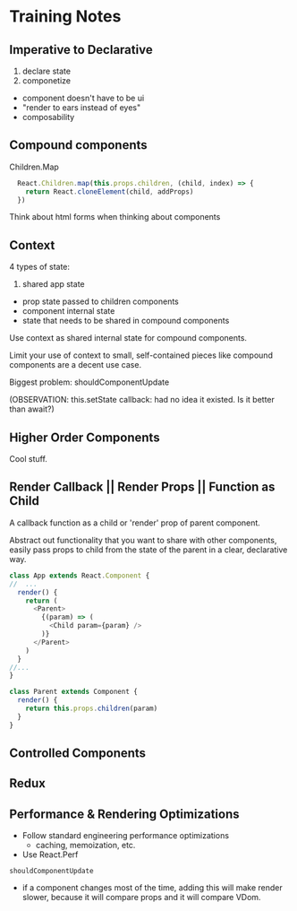 # Training Notes

## Imperative to Declarative

1. declare state
2. componetize
  - component doesn't have to be ui
  - "render to ears instead of eyes"
  - composability


## Compound components
Children.Map
```JavaScript
  React.Children.map(this.props.children, (child, index) => {
    return React.cloneElement(child, addProps)
  })
```

Think about html forms when thinking about components


## Context
4 types of state:
1. shared app state
-  prop state passed to children components
-  component internal state
-  state that needs to be shared in compound components

Use context as shared internal state for compound components.

Limit your use of context to small, self-contained pieces like compound components are a decent
use case.

Biggest problem: shouldComponentUpdate

(OBSERVATION: this.setState callback: had no idea it existed. Is it better than await?)


## Higher Order Components
Cool stuff.


## Render Callback || Render Props || Function as Child
A callback function as a child or 'render' prop of parent component.

Abstract out functionality that you want to share with other components, easily
pass props to child from the state of the parent in a clear, declarative way.

```javascript
class App extends React.Component {
//  ...
  render() {
    return (
      <Parent>
        {(param) => (
          <Child param={param} />
        )}
      </Parent>
    )
  }
//...
}

class Parent extends Component {
  render() {
    return this.props.children(param)
  }
}
```


## Controlled Components


## Redux


## Performance & Rendering Optimizations
- Follow standard engineering performance optimizations
  - caching, memoization, etc.
- Use React.Perf

`shouldComponentUpdate`
- if a component changes most of the time, adding this will make render slower,
  because it will compare props and it will compare VDom.
